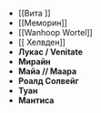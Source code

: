  - [[Вита ]]
 - [[Меморин]]
 - [[Wanhoop Wortel]]
 - [[ Хелвден]]
- **Лукас / Venitate** 
 - **Мирайн** 
 - **Майа // Маара**
 - **Роалд Солвейг** 
 - **Туан**
 - **Мантиса**
